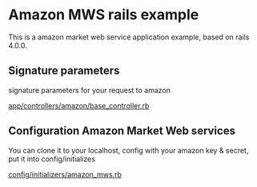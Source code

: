 # Amazon MWS rails example

This is a amazon market web service application example, based on rails 4.0.0.

## Signature parameters

signature parameters for your request to amazon

[app/controllers/amazon/base_controller.rb](app/controllers/amazon/base_controller.rb)

## Configuration Amazon Market Web services

You can clone it to your localhost, config with your amazon key & secret, put it into config/initializes

[config/initializers/amazon_mws.rb](config/initializers/amazon_mws.rb)
